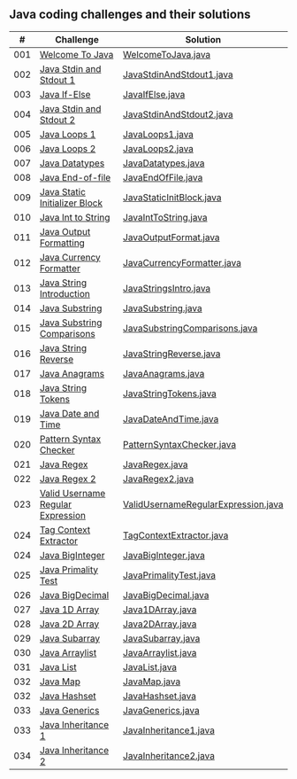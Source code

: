 ## Java coding challenges and their solutions

|  #  | Challenge                                                                                                                     | Solution                                                                              |
| :-: | ----------------------------------------------------------------------------------------------------------------------------- | --------------------------------------------------------------------------------------|
| 001 | [Welcome To Java](https://www.hackerrank.com/challenges/welcome-to-java/problem?isFullScreen=true)                            | [WelcomeToJava.java](./java-practice-solutions/WelcomeToJava.java)                    |
| 002 | [Java Stdin and Stdout 1](https://www.hackerrank.com/challenges/java-stdin-and-stdout-1/problem?isFullScreen=true)            | [JavaStdinAndStdout1.java](./java-practice-solutions/JavaStdinAndStdout1.java)        |
| 003 | [Java If-Else](https://www.hackerrank.com/challenges/java-if-else/problem?isFullScreen=true)            | [JavaIfElse.java](./java-practice-solutions/JavaIfElse.java)        |
| 004 | [Java Stdin and Stdout 2](https://www.hackerrank.com/challenges/java-stdin-stdout/problem?isFullScreen=true)            | [JavaStdinAndStdout2.java](./java-practice-solutions/JavaStdinAndStdout2.java)        |
| 005 | [Java Loops 1](https://www.hackerrank.com/challenges/java-loops-i/problem?isFullScreen=true)            | [JavaLoops1.java](./java-practice-solutions/JavaLoops1.java)        |
| 006 | [Java Loops 2](https://www.hackerrank.com/challenges/java-loops/problem?isFullScreen=true)            | [JavaLoops2.java](./java-practice-solutions/JavaLoops2.java)        |
| 007 | [Java Datatypes](https://www.hackerrank.com/challenges/java-datatypes/problem?isFullScreen=true)            | [JavaDatatypes.java](./java-practice-solutions/JavaDatatypes.java)        |
| 008 | [Java End-of-file](https://www.hackerrank.com/challenges/java-end-of-file/problem?isFullScreen=true)            | [JavaEndOfFile.java](./java-practice-solutions/JavaEndOfFile.java)        |
| 009 | [Java Static Initializer Block](https://www.hackerrank.com/challenges/java-static-initializer-block/problem?isFullScreen=true)            | [JavaStaticInitBlock.java](./java-practice-solutions/JavaStaticInitBlock.java)        |
| 010 | [Java Int to String](https://www.hackerrank.com/challenges/java-int-to-string/problem?isFullScreen=true)            | [JavaIntToString.java](./java-practice-solutions/JavaIntToString.java)        |
| 011 | [Java Output Formatting](https://www.hackerrank.com/challenges/java-output-formatting/problem?isFullScreen=true)            | [JavaOutputFormat.java](./java-practice-solutions/JavaOutputFormat.java)        |
| 012 | [Java Currency Formatter](https://www.hackerrank.com/challenges/java-currency-formatter/problem?isFullScreen=true)            | [JavaCurrencyFormatter.java](./java-practice-solutions/JavaCurrencyFormatter.java)        |
| 013 | [Java String Introduction](https://www.hackerrank.com/challenges/java-strings-introduction/problem?isFullScreen=true)            | [JavaStringsIntro.java](./java-practice-solutions/JavaStringsIntro.java)        |
| 014 | [Java Substring](https://www.hackerrank.com/challenges/java-substring/problem?isFullScreen=true)            | [JavaSubstring.java](./java-practice-solutions/JavaSubstring.java)        |
| 015 | [Java Substring Comparisons](https://www.hackerrank.com/challenges/java-string-compare/problem?isFullScreen=true)            | [JavaSubstringComparisons.java](./java-practice-solutions/JavaSubstringComparisons.java)        |
| 016 | [Java String Reverse](https://www.hackerrank.com/challenges/java-string-reverse/problem?isFullScreen=true)            | [JavaStringReverse.java](./java-practice-solutions/JavaStringReverse.java)        |
| 017 | [Java Anagrams](https://www.hackerrank.com/challenges/java-anagrams/problem?isFullScreen=true)            | [JavaAnagrams.java](./java-practice-solutions/JavaAnagrams.java)        |
| 018 | [Java String Tokens](https://www.hackerrank.com/challenges/java-string-tokens/problem?isFullScreen=true)            | [JavaStringTokens.java](./java-practice-solutions/JavaStringTokens.java)        |
| 019 | [Java Date and Time](https://www.hackerrank.com/challenges/java-date-and-time/problem?isFullScreen=true)            | [JavaDateAndTime.java](./java-practice-solutions/JavaDateAndTime.java)        |
| 020 | [Pattern Syntax Checker](https://www.hackerrank.com/challenges/pattern-syntax-checker/problem?isFullScreen=true)            | [PatternSyntaxChecker.java](./java-practice-solutions/PatternSyntaxChecker.java)        |
| 021 | [Java Regex](https://www.hackerrank.com/challenges/java-regex/problem?isFullScreen=true)            | [JavaRegex.java](./java-practice-solutions/JavaRegex.java)        |
| 022 | [Java Regex 2](https://www.hackerrank.com/challenges/duplicate-word/problem?isFullScreen=true)            | [JavaRegex2.java](./java-practice-solutions/JavaRegex2.java)        |
| 023 | [Valid Username Regular Expression](https://www.hackerrank.com/challenges/valid-username-checker/problem?isFullScreen=true)            | [ValidUsernameRegularExpression.java](./java-practice-solutions/ValidUsernameRegularExpression.java)        |
| 024 | [Tag Context Extractor](https://www.hackerrank.com/challenges/tag-content-extractor/problem?isFullScreen=true)            | [TagContextExtractor.java](./java-practice-solutions/TagContextExtractor.java)        |
| 024 | [Java BigInteger](https://www.hackerrank.com/challenges/java-biginteger/problem?isFullScreen=true)            | [JavaBigInteger.java](./java-practice-solutions/JavaBigInteger.java)        |
| 025 | [Java Primality Test](https://www.hackerrank.com/challenges/java-primality-test/problem?isFullScreen=true)            | [JavaPrimalityTest.java](./java-practice-solutions/JavaPrimalityTest.java)        |
| 026 | [Java BigDecimal](https://www.hackerrank.com/challenges/java-bigdecimal/problem?isFullScreen=true)            | [JavaBigDecimal.java](./java-practice-solutions/JavaBigDecimal.java)        |
| 027 | [Java 1D Array](https://www.hackerrank.com/challenges/java-1d-array-introduction/problem?isFullScreen=true)            | [Java1DArray.java](./java-practice-solutions/Java1DArray.java)        |
| 028 | [Java 2D Array](https://www.hackerrank.com/challenges/java-2d-array/problem?isFullScreen=true)            | [Java2DArray.java](./java-practice-solutions/Java2DArray.java)        |
| 029 | [Java Subarray](https://www.hackerrank.com/challenges/java-negative-subarray/problem?isFullScreen=true)            | [JavaSubarray.java](./java-practice-solutions/JavaSubarray.java)        |
| 030 | [Java Arraylist](https://www.hackerrank.com/challenges/java-arraylist/problem?isFullScreen=true)            | [JavaArraylist.java](./java-practice-solutions/JavaArraylist.java)        |
| 031 | [Java List](https://www.hackerrank.com/challenges/java-list/problem?isFullScreen=true)            | [JavaList.java](./java-practice-solutions/JavaList.java)        |
| 032 | [Java Map](https://www.hackerrank.com/challenges/phone-book/problem?isFullScreen=true)            | [JavaMap.java](./java-practice-solutions/JavaMap.java)        |
| 032 | [Java Hashset](https://www.hackerrank.com/challenges/java-hashset/problem?isFullScreen=true)            | [JavaHashset.java](./java-practice-solutions/JavaHashset.java)        |
| 033 | [Java Generics](https://www.hackerrank.com/challenges/java-generics/problem?isFullScreen=true)            | [JavaGenerics.java](./java-practice-solutions/JavaGenerics.java)        |
| 033 | [Java Inheritance 1](https://www.hackerrank.com/challenges/java-inheritance-1/problem?isFullScreen=true)            | [JavaInheritance1.java](./java-practice-solutions/JavaInheritance1.java)        |
| 034 | [Java Inheritance 2](https://www.hackerrank.com/challenges/java-inheritance-2/problem?isFullScreen=true)            | [JavaInheritance2.java](./java-practice-solutions/JavaInheritance2.java)        |
